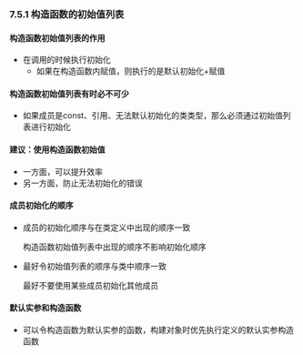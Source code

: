 ### 7.5.1 构造函数的初始值列表

#### 构造函数初始值列表的作用

* 在调用的时候执行初始化
  * 如果在构造函数内赋值，则执行的是默认初始化+赋值

#### 构造函数初始值列表有时必不可少

* 如果成员是const、引用、无法默认初始化的类类型，那么必须通过初始值列表进行初始化

#### 建议：使用构造函数初始值

* 一方面，可以提升效率
* 另一方面，防止无法初始化的错误

#### 成员初始化的顺序

* 成员的初始化顺序与在类定义中出现的顺序一致

  构造函数初始值列表中出现的顺序不影响初始化顺序

* 最好令初始值列表的顺序与类中顺序一致

  最好不要使用某些成员初始化其他成员

#### 默认实参和构造函数

* 可以令构造函数为默认实参的函数，构建对象时优先执行定义的默认实参构造函数

